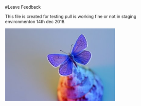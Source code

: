 #Leave Feedback

This file is created for testing pull is working fine or not in staging environmenton 14th dec 2018.
 
 ![abc](DevImages/test5.jpg)
 
 
